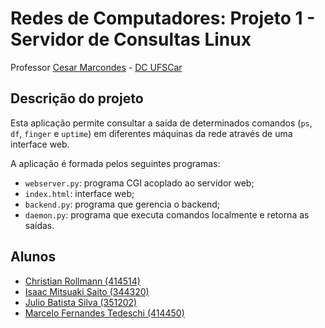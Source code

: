 # Redes de Computadores: Projeto 1 - Servidor de Consultas Linux

Professor [Cesar Marcondes](https://github.com/cmarcond) - [DC UFSCar](http://www.dc.ufscar.br/)


## Descrição do projeto

Esta aplicação permite consultar a saída de determinados comandos (`ps`, `df`,
`finger` e `uptime`) em diferentes máquinas da rede através de uma interface
web.

A aplicação é formada pelos seguintes programas:

- `webserver.py`: programa CGI acoplado ao servidor web;
- `index.html`: interface web;
- `backend.py`: programa que gerencia o backend;
- `daemon.py`: programa que executa comandos localmente e retorna as saídas.


## Alunos

*   [Christian Rollmann (414514)](https://github.com/christianroll)
*   [Isaac Mitsuaki Saito (344320)](https://github.com/isaito)
*   [Julio Batista Silva (351202)](https://github.com/jbsilva)
*   [Marcelo Fernandes Tedeschi (414450)](https://github.com/marcelotedeschi)
